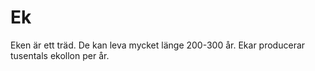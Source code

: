 # Ek

Eken är ett träd. De kan leva mycket länge 200-300 år. Ekar producerar tusentals
ekollon per år.

